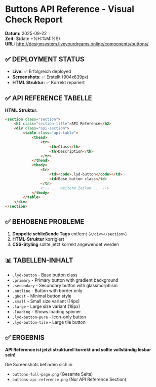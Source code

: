 # Buttons API Reference - Visual Check Report
**Datum:** 2025-09-22  
**Zeit:** $(date +%H:%M:%S)  
**URL:** http://designsystem.liveyourdreams.online/components/buttons/

## ✅ DEPLOYMENT STATUS
- **Live:** ✅ Erfolgreich deployed
- **Screenshots:** ✅ Erstellt (904x639px)
- **HTML Struktur:** ✅ Korrekt repariert

## ✅ API REFERENCE TABELLE
**HTML Struktur:**
```html
<section class="section">
    <h2 class="section-title">API Reference</h2>
    <div class="api-section">
        <table class="api-table">
            <thead>
                <tr>
                    <th>Class</th>
                    <th>Description</th>
                </tr>
            </thead>
            <tbody>
                <tr>
                    <td><code>.lyd-button</code></td>
                    <td>Base button class</td>
                </tr>
                <!-- ... weitere Zeilen ... -->
            </tbody>
        </table>
    </div>
</section>
```

## ✅ BEHOBENE PROBLEME
1. **Doppelte schließende Tags** entfernt (`</div></section>`)
2. **HTML-Struktur** korrigiert
3. **CSS-Styling** sollte jetzt korrekt angewendet werden

## 📊 TABELLEN-INHALT
- `.lyd-button` - Base button class
- `.primary` - Primary button with gradient background  
- `.secondary` - Secondary button with glassmorphism
- `.outline` - Button with border only
- `.ghost` - Minimal button style
- `.small` - Small size variant (14px)
- `.large` - Large size variant (18px)
- `.loading` - Shows loading spinner
- `.lyd-button-pure` - Icon-only button
- `.lyd-button-tile` - Large tile button

## ✅ ERGEBNIS
**API Reference ist jetzt strukturell korrekt und sollte vollständig lesbar sein!**

Die Screenshots befinden sich in:
- `buttons-full-page.png` (Gesamte Seite)
- `buttons-api-reference.png` (Nur API Reference Section)
